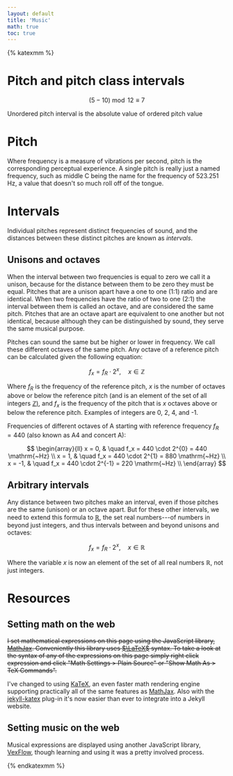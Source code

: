```yaml
---
layout: default
title: 'Music'
math: true
toc: true
---
```


<!-- VexFlow -->
<script type='text/javascript' src='https://unpkg.com/vexflow/releases/vexflow-min.js'></script>
<script type='text/javascript'>
var VF = Vex.Flow;

var renderer_width = 420;
var renderer_height = 120;
var stave_total_width = 400;

function helper(ele, groups) {
	var div = ele;
	var renderer = new VF.Renderer(div, VF.Renderer.Backends.SVG)
		.resize(renderer_width, renderer_height);
	var context = renderer.getContext();
	var num_staves = groups.length;
	var stave_width = stave_total_width / num_staves;
	groups.forEach(function(notes, i) {
		var stave = new VF.Stave(i*stave_width, 0, stave_width);
		var notes = notes.split(',').map(x => new VF.StaveNote({clef: 'treble', keys: [x], duration: 'q' }));
		switch (i) {
			case num_staves - 1:
				stave.setEndBarType(VF.Barline.type.END);
				break;
			case 0:
				stave.addClef('treble');
			default:
				stave.setEndBarType(VF.Barline.type.DOUBLE);
				break
		}
		stave.setContext(context).draw();
		VF.Formatter.FormatAndDraw(context, stave, notes);
	});
}
</script>

{% katexmm %}
# Pitch and pitch class intervals

$$
(5-10)\bmod 12\equiv 7
$$

<div class='vexflow' id='vf-1' data='c/4,d/4|e/4,f/4|g/4,a/4'></div>

Unordered pitch interval is the absolute value of ordered pitch value

# Pitch

Where frequency is a measure of vibrations per second, pitch is the
corresponding perceptual experience. A single pitch is really just a named
frequency, such as middle C being the name for the frequency of 523.251 Hz,
a value that doesn't so much roll off of the tongue.

# Intervals

Individual pitches represent distinct frequencies of sound, and the distances
between these distinct pitches are known as *intervals*.

## Unisons and octaves

When the interval between two frequencies is equal to zero we call it a unison,
because for the distance between them to be zero they must be equal. Pitches
that are a unison apart have a one to one (1:1) ratio and are identical. When
two frequencies have the ratio of two to one (2:1) the interval between them is
called an octave, and are considered the same pitch. Pitches that are an octave
apart are equivalent to one another but not identical, because although they can
be distinguished by sound, they serve the same musical purpose.

Pitches can sound the same but be higher or lower in frequency. We call these
different octaves of the same pitch. Any octave of a reference pitch can be
calculated given the following equation:

$$
f_x = f_R \cdot 2^x, \quad x \in \mathbb{Z}
$$

Where $f_R$ is the frequency of the reference pitch, $x$ is the number
of octaves above or below the reference pitch (and is an element of the set of
all integers [$\mathbb{Z}$)][integers], and $f_x$ is the frequency of
the pitch that is $x$ octaves above or below the reference pitch. Examples
of integers are 0, 2, 4, and -1.

[integers]: https://en.wikipedia.org/wiki/Integer

Frequencies of different octaves of A starting with
reference frequency $f_R = 440$ (also known as A4 and concert A):

$$
\begin{array}{ll}
x = 0, & \quad f_x = 440 \cdot 2^{0} = 440 \mathrm{~Hz} \\
x = 1, & \quad f_x = 440 \cdot 2^{1} = 880 \mathrm{~Hz} \\
x = -1, & \quad f_x = 440 \cdot 2^{-1} = 220 \mathrm{~Hz} \\
\end{array}
$$

## Arbitrary intervals

Any distance between two pitches make an interval, even if those pitches are the
same (unison) or an octave apart. But for these other intervals, we need to
extend this formula to [$\mathbb{R}$][real], the set real numbers---of
numbers in beyond just integers, and thus intervals between and beyond unisons
and octaves:

[real]: https://en.wikipedia.org/wiki/Real_number

$$
f_x = f_R \cdot 2^x, \quad x \in \mathbb{R}
$$

Where the variable $x$ is now an element of the set of all real numbers
$\mathbb{R}$, not just integers.

# Resources

## Setting math on the web

~~I set mathematical expressions on this page using the JavaScript library,
[MathJax][mathjax]. Conveniently this library uses [$\LaTeX$][latex] syntax. To
take a look at the syntax of any of the expressions on this page simply right
click expression and click "Math Settings > Plain Source" or "Show Math As > TeX
Commands".~~

I've changed to using [KaTeX](https://katex.org/), an even faster math rendering engine supporting
practically all of the same features as [MathJax][mathjax]. Also with the [jekyll-katex][] plug-in
it's now easier than ever to integrate into a Jekyll website.

## Setting music on the web

Musical expressions are displayed using another JavaScript library, [VexFlow][vexflow],
though learning and using it was a pretty involved process.

<!-- Links -->
[mathjax]: https://www.mathjax.org/
[latex]: https://www.mathjax.org/
[VexFlow]: https://github.com/0xfe/vexflow
[lydown]: http://ciconia.github.io/lydown/
[jekyll-katex]: https://github.com/linjer/jekyll-katex

{% endkatexmm %}

<script>
$(".vexflow").each(function () {
	helper(this, $(this).attr("data").split("|"));
});
</script>
